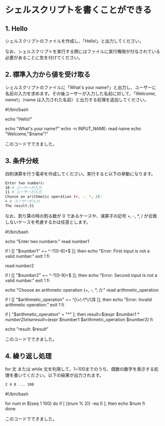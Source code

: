# シェルスクリプトを書くことができる

## 1. Hello

シェルスクリプトのファイルを作成し、「Hello!」と出力してください。

なお、シェルスクリプトを実行する際にはファイルに実行権限が付与されている必要があることに気を付けてください。

## 2. 標準入力から値を受け取る

シェルスクリプトのファイルに「What's your name?」と出力し、ユーザーに名前の入力を求めます。その後ユーザーが入力した名前に対して、「Welcome, $name!」（$name は入力された名前）と出力する処理を追加してください。

#!/bin/bash

echo "Hello!"

echo "What's your name?"
echo -n INPUT_NAME:
read name
echo "Welcome,"$name"!"

このコードでできました。

## 3. 条件分岐

四則演算を行う電卓を作成してください。実行すると以下の挙動になります。

```bash
Enter two numbers:
10 # ユーザーが入力
11 # ユーザーが入力
Choose an arithmetic operation (+, -, *, /):
+ # ユーザーが入力
The result:21
```

なお、割り算の時の割る数が 0 であるケースや、演算子の記号 +, -, *, / が合致しないケースを考慮するかは任意とします。

#!/bin/bash

echo "Enter two numbers:"
read number1

if ! [[ "$number1" =~ ^-?[0-9]+$ ]]; then
   echo "Error: First input is not a valid number."
   exit 1
fi

read number2

if ! [[ "$number2" =~ ^-?[0-9]+$ ]]; then
   echo "Error: Second input is not a valid number."
   exit 1
fi

echo "Choose an arithmetic operation (+, -, *, /):"
read arithmetic_operation

if ! [[ "$arithmetic_operation" =~ ^[\+\-\*\/\]$ ]]; then
   echo "Error: Invalid arithmetic operation."
   exit 1
fi

if [ "$arithmetic_operation" = "*" ]; then
  result=$(expr $number1 \* $number2)
else
  result=$(expr $number1 $arithmetic_operation $number2)
fi

echo "result: $result"

このコードでできました。

## 4. 繰り返し処理

for 文 または while 文を利用して、1~100までのうち、偶数の数字を表示する処理を書いてください。以下の結果が出力されます。

```bash
2 4 8 ... 100
```
#!/bin/bash

for num in $(seq 1 100)
do
	if [ $(($num % 2)) -eq 0 ]; then
	    echo $num
        fi	    
done

このコードでできました。